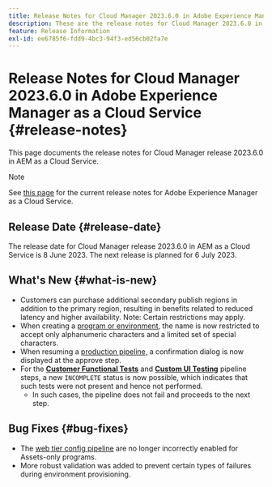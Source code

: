 ```yaml
---
title: Release Notes for Cloud Manager 2023.6.0 in Adobe Experience Manager as a Cloud Service
description: These are the release notes for Cloud Manager 2023.6.0 in AEM as a Cloud Service.
feature: Release Information
exl-id: ee6785f6-fdd9-4bc3-94f3-ed56cb02fa7e
---
```

# Release Notes for Cloud Manager 2023.6.0 in Adobe Experience Manager as a Cloud Service {#release-notes}

This page documents the release notes for Cloud Manager release 2023.6.0 in AEM as a Cloud Service.

>[!NOTE]
>
>See [this page](/help/release-notes/release-notes-cloud/release-notes-current.md) for the current release notes for Adobe Experience Manager as a Cloud Service.

## Release Date {#release-date}

The release date for Cloud Manager release 2023.6.0 in AEM as a Cloud Service is 8 June 2023. The next release is planned for 6 July 2023.

## What's New {#what-is-new}

* Customers can purchase additional secondary publish regions in addition to the primary region, resulting in benefits related to reduced latency and higher availability. Note: Certain restrictions may apply. 
* When creating a [program or environment,](/help/implementing/cloud-manager/getting-access-to-aem-in-cloud/program-types.md) the name is now restricted to accept only alphanumeric characters and a limited set of special characters.
* When resuming a [production pipeline,](/help/implementing/cloud-manager/configuring-pipelines/configuring-production-pipelines.md) a confirmation dialog is now displayed at the approve step.
* For the **[Customer Functional Tests](/help/implementing/cloud-manager/functional-testing.md#custom-functional-testing)** and **[Custom UI Testing](/help/implementing/cloud-manager/ui-testing.md)** pipeline steps, a new `INCOMPLETE` status is now possible, which indicates that such tests were not present and hence not performed.
  * In such cases, the pipeline does not fail and proceeds to the next step.

## Bug Fixes {#bug-fixes}

* The [web tier config pipeline](/help/implementing/cloud-manager/configuring-pipelines/introduction-ci-cd-pipelines.md#web-tier-config-pipelines) are no longer incorrectly enabled for Assets-only programs.
* More robust validation was added to prevent certain types of failures during environment provisioning.
